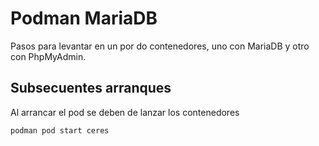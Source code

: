 # Podman MariaDB

Pasos para levantar en un por do contenedores, uno con MariaDB y otro con PhpMyAdmin.

## Subsecuentes arranques

Al arrancar el pod se deben de lanzar los contenedores

    podman pod start ceres
